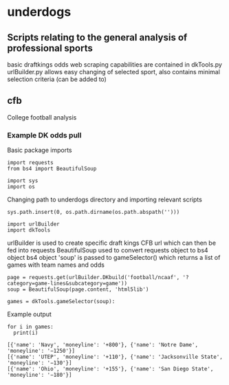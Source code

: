 # underdogs
## Scripts relating to the general analysis of professional sports
basic draftkings odds web scraping capabilities are contained in dkTools.py <br>
urlBuilder.py allows easy changing of selected sport, also contains minimal selection criteria (can be added to)

## cfb
College football analysis
### Example DK odds pull
Basic package imports
```
import requests
from bs4 import BeautifulSoup

import sys
import os
```
Changing path to underdogs directory and importing relevant scripts
```
sys.path.insert(0, os.path.dirname(os.path.abspath('')))

import urlBuilder
import dkTools
```
urlBuilder is used to create specific draft kings CFB url which can then be fed into requests
BeautifulSoup used to convert requests object to bs4 object
bs4 object 'soup' is passed to gameSelector() which returns a list of games with team names and odds
```
page = requests.get(urlBuilder.DKbuild('football/ncaaf', '?category=game-lines&subcategory=game'))
soup = BeautifulSoup(page.content, 'html5lib')

games = dkTools.gameSelector(soup):
```
Example output
```
for i in games:
  print(i)

[{'name': 'Navy', 'moneyline': '+800'}, {'name': 'Notre Dame', 'moneyline': '−1250'}]
[{'name': 'UTEP', 'moneyline': '+110'}, {'name': 'Jacksonville State', 'moneyline': '−130'}]
[{'name': 'Ohio', 'moneyline': '+155'}, {'name': 'San Diego State', 'moneyline': '−180'}]
```
